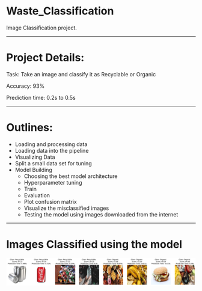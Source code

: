 # Waste_Classification

Image Classification project.

--------------------------------------------------------------------------------------------------------

# Project Details:

Task:			Take an image and classify it as Recyclable or Organic

Accuracy:		93%

Prediction time:	0.2s to 0.5s

--------------------------------------------------------------------------------------------------------
# Outlines:

- Loading and processing data
- Loading data into the pipeline
- Visualizing Data
- Split a small data set for tuning
- Model Building
	- Choosing the best model architecture
	- Hyperparameter tuning
	- Train
	- Evaluation
	- Plot confusion matrix
	- Visualize the misclassified images
	- Testing the model using images downloaded from the internet
-------------------------------------------------------------------------------
# Images Classified using the model
![](Init/docs/doc1.png)
